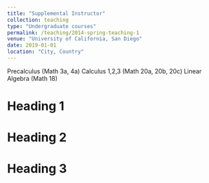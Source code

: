 ```yaml
---
title: "Supplemental Instructor"
collection: teaching
type: "Undergraduate courses"
permalink: /teaching/2014-spring-teaching-1
venue: "University of California, San Diego"
date: 2019-01-01
location: "City, Country"
---
```


Precalculus (Math 3a, 4a)
Calculus 1,2,3 (Math 20a, 20b, 20c)
Linear Algebra (Math 18)

Heading 1
======

Heading 2
======

Heading 3
======